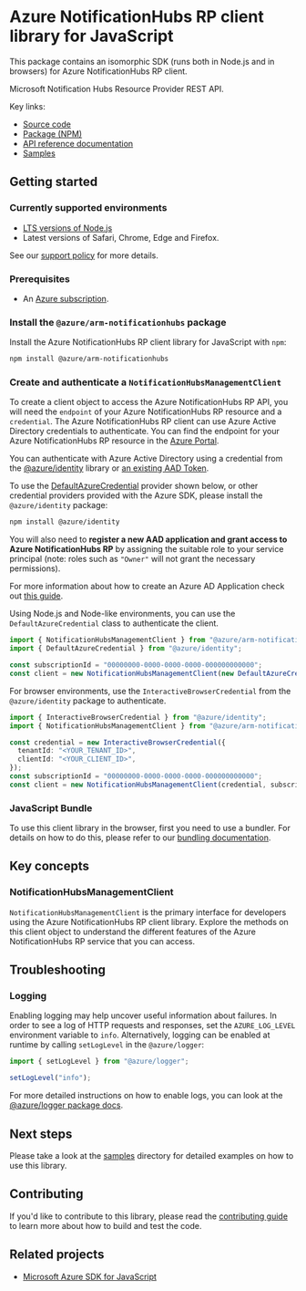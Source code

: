 # Azure NotificationHubs RP client library for JavaScript

This package contains an isomorphic SDK (runs both in Node.js and in browsers) for Azure NotificationHubs RP client.

Microsoft Notification Hubs Resource Provider REST API.

Key links:

- [Source code](https://github.com/Azure/azure-sdk-for-js/tree/main/sdk/notificationhubs/arm-notificationhubs)
- [Package (NPM)](https://www.npmjs.com/package/@azure/arm-notificationhubs)
- [API reference documentation](https://learn.microsoft.com/javascript/api/@azure/arm-notificationhubs?view=azure-node-preview)
- [Samples](https://github.com/Azure/azure-sdk-for-js/tree/main/sdk/notificationhubs/arm-notificationhubs/samples)

## Getting started

### Currently supported environments

- [LTS versions of Node.js](https://github.com/nodejs/release#release-schedule)
- Latest versions of Safari, Chrome, Edge and Firefox.

See our [support policy](https://github.com/Azure/azure-sdk-for-js/blob/main/SUPPORT.md) for more details.

### Prerequisites

- An [Azure subscription][azure_sub].

### Install the `@azure/arm-notificationhubs` package

Install the Azure NotificationHubs RP client library for JavaScript with `npm`:

```bash
npm install @azure/arm-notificationhubs
```

### Create and authenticate a `NotificationHubsManagementClient`

To create a client object to access the Azure NotificationHubs RP API, you will need the `endpoint` of your Azure NotificationHubs RP resource and a `credential`. The Azure NotificationHubs RP client can use Azure Active Directory credentials to authenticate.
You can find the endpoint for your Azure NotificationHubs RP resource in the [Azure Portal][azure_portal].

You can authenticate with Azure Active Directory using a credential from the [@azure/identity][azure_identity] library or [an existing AAD Token](https://github.com/Azure/azure-sdk-for-js/blob/master/sdk/identity/identity/samples/AzureIdentityExamples.md#authenticating-with-a-pre-fetched-access-token).

To use the [DefaultAzureCredential][defaultazurecredential] provider shown below, or other credential providers provided with the Azure SDK, please install the `@azure/identity` package:

```bash
npm install @azure/identity
```

You will also need to **register a new AAD application and grant access to Azure NotificationHubs RP** by assigning the suitable role to your service principal (note: roles such as `"Owner"` will not grant the necessary permissions).

For more information about how to create an Azure AD Application check out [this guide](https://learn.microsoft.com/azure/active-directory/develop/howto-create-service-principal-portal).

Using Node.js and Node-like environments, you can use the `DefaultAzureCredential` class to authenticate the client.

```ts snippet:ReadmeSampleCreateClient_Node
import { NotificationHubsManagementClient } from "@azure/arm-notificationhubs";
import { DefaultAzureCredential } from "@azure/identity";

const subscriptionId = "00000000-0000-0000-0000-000000000000";
const client = new NotificationHubsManagementClient(new DefaultAzureCredential(), subscriptionId);
```

For browser environments, use the `InteractiveBrowserCredential` from the `@azure/identity` package to authenticate.

```ts snippet:ReadmeSampleCreateClient_Browser
import { InteractiveBrowserCredential } from "@azure/identity";
import { NotificationHubsManagementClient } from "@azure/arm-notificationhubs";

const credential = new InteractiveBrowserCredential({
  tenantId: "<YOUR_TENANT_ID>",
  clientId: "<YOUR_CLIENT_ID>",
});
const subscriptionId = "00000000-0000-0000-0000-000000000000";
const client = new NotificationHubsManagementClient(credential, subscriptionId);
```


### JavaScript Bundle
To use this client library in the browser, first you need to use a bundler. For details on how to do this, please refer to our [bundling documentation](https://aka.ms/AzureSDKBundling).

## Key concepts

### NotificationHubsManagementClient

`NotificationHubsManagementClient` is the primary interface for developers using the Azure NotificationHubs RP client library. Explore the methods on this client object to understand the different features of the Azure NotificationHubs RP service that you can access.

## Troubleshooting

### Logging

Enabling logging may help uncover useful information about failures. In order to see a log of HTTP requests and responses, set the `AZURE_LOG_LEVEL` environment variable to `info`. Alternatively, logging can be enabled at runtime by calling `setLogLevel` in the `@azure/logger`:

```ts snippet:SetLogLevel
import { setLogLevel } from "@azure/logger";

setLogLevel("info");
```

For more detailed instructions on how to enable logs, you can look at the [@azure/logger package docs](https://github.com/Azure/azure-sdk-for-js/tree/main/sdk/core/logger).

## Next steps

Please take a look at the [samples](https://github.com/Azure/azure-sdk-for-js/tree/main/sdk/notificationhubs/arm-notificationhubs/samples) directory for detailed examples on how to use this library.

## Contributing

If you'd like to contribute to this library, please read the [contributing guide](https://github.com/Azure/azure-sdk-for-js/blob/main/CONTRIBUTING.md) to learn more about how to build and test the code.

## Related projects

- [Microsoft Azure SDK for JavaScript](https://github.com/Azure/azure-sdk-for-js)

[azure_sub]: https://azure.microsoft.com/free/
[azure_portal]: https://portal.azure.com
[azure_identity]: https://github.com/Azure/azure-sdk-for-js/tree/main/sdk/identity/identity
[defaultazurecredential]: https://github.com/Azure/azure-sdk-for-js/tree/main/sdk/identity/identity#defaultazurecredential
